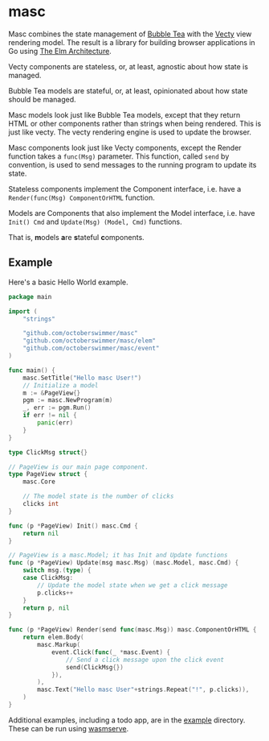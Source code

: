 # masc

Masc combines the state management of [Bubble Tea](https://github.com/charmbracelet/bubbletea/) with the [Vecty](https://github.com/hexops/vecty) view rendering model.  The result is a library for building browser applications in Go using [The Elm Architecture](https://guide.elm-lang.org/architecture/).

Vecty components are stateless, or, at least, agnostic about how state is managed.

Bubble Tea models are stateful, or, at least, opinionated about how state should be managed.

Masc models look just like Bubble Tea models, except that they return HTML or
other components rather than strings when being rendered.  This is just like
vecty.  The vecty rendering engine is used to update the browser.

Masc components look just like Vecty components, except the Render function
takes a `func(Msg)` parameter.  This function, called `send` by convention, is
used to send messages to the running program to update its state.

Stateless components implement the Component interface, i.e. have a `Render(func(Msg) ComponentOrHTML` function.

Models are Components that also implement the Model interface, i.e. have `Init() Cmd` and `Update(Msg) (Model, Cmd)` functions.

That is, <b>m</b>odels <b>a</b>re <b>s</b>tateful <b>c</b>omponents.

## Example

Here's a basic Hello World example.

[embedmd]:# (example/hellovecty/hellovecty.go)
```go
package main

import (
	"strings"

	"github.com/octoberswimmer/masc"
	"github.com/octoberswimmer/masc/elem"
	"github.com/octoberswimmer/masc/event"
)

func main() {
	masc.SetTitle("Hello masc User!")
	// Initialize a model
	m := &PageView{}
	pgm := masc.NewProgram(m)
	_, err := pgm.Run()
	if err != nil {
		panic(err)
	}
}

type ClickMsg struct{}

// PageView is our main page component.
type PageView struct {
	masc.Core

	// The model state is the number of clicks
	clicks int
}

func (p *PageView) Init() masc.Cmd {
	return nil
}

// PageView is a masc.Model; it has Init and Update functions
func (p *PageView) Update(msg masc.Msg) (masc.Model, masc.Cmd) {
	switch msg.(type) {
	case ClickMsg:
		// Update the model state when we get a click message
		p.clicks++
	}
	return p, nil
}

func (p *PageView) Render(send func(masc.Msg)) masc.ComponentOrHTML {
	return elem.Body(
		masc.Markup(
			event.Click(func(_ *masc.Event) {
				// Send a click message upon the click event
				send(ClickMsg{})
			}),
		),
		masc.Text("Hello masc User"+strings.Repeat("!", p.clicks)),
	)
}
```

Additional examples, including a todo app,
are in the [example](example/) directory.  These can be run using
[wasmserve](https://github.com/hajimehoshi/wasmserve).
